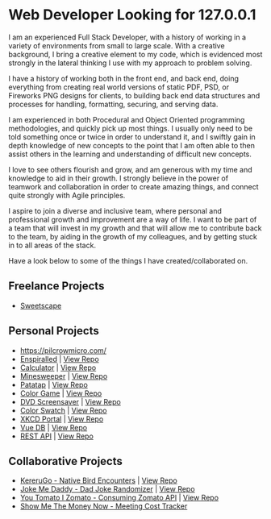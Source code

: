# Web Developer Looking for 127.0.0.1

I am an experienced Full Stack Developer, with a history of working in a variety of environments from small to large scale. With a creative background, I bring a creative element to my code, which is evidenced most strongly in the lateral thinking I use with my approach to problem solving. 

I have a history of working both in the front end, and back end, doing everything from creating real world versions of static PDF, PSD, or Fireworks PNG designs for clients, to building back end data structures and processes for handling, formatting, securing, and serving data. 

I am experienced in both Procedural and Object Oriented programming methodologies, and quickly pick up most things. I usually only need to be told something once or twice in order to understand it, and I swiftly gain in depth knowledge of new concepts to the point that I am often able to then assist others in the learning and understanding of difficult new concepts. 

I love to see others flourish and grow, and am generous with my time and knowledge to aid in their growth. I strongly believe in the power of teamwork and collaboration in order to create amazing things, and connect quite strongly with Agile principles. 

I aspire to join a diverse and inclusive team, where personal and professional growth and improvement are a way of life. I want to be part of a team that will invest in my growth and that will allow me to contribute back to the team, by aiding in the growth of my colleagues, and by getting stuck in to all areas of the stack.

Have a look below to some of the things I have created/collaborated on. 

## Freelance Projects
- [Sweetscape](https://sweetscape.pilcrowmicro.com)

## Personal Projects 
- https://pilcrowmicro.com/ 
- [Enspiralled](https://apps.pilcrowmicro.com/enspiralledApp/) | [View Repo](https://github.com/anthony-kyle/enspiralled) 
- [Calculator](https://apps.pilcrowmicro.com/calculator/)  | [View Repo](https://github.com/anthony-kyle/calculator) 
- [Minesweeper](https://apps.pilcrowmicro.com/minesweeper/) | [View Repo](https://github.com/anthony-kyle/minesweeper) 
- [Patatap](https://apps.pilcrowmicro.com/patatap/) | [View Repo](https://github.com/anthony-kyle/patatap) 
- [Color Game](https://apps.pilcrowmicro.com/colorGame/) | [View Repo](https://github.com/anthony-kyle/colorGame) 
- [DVD Screensaver](https://apps.pilcrowmicro.com/dvd-bounce/) | [View Repo](https://github.com/anthony-kyle/dvd-bounce) 
- [Color Swatch](https://apps.pilcrowmicro.com/colorSwatch/) | [View Repo](https://github.com/anthony-kyle/colorSwatch) 
- [XKCD Portal](https://apps.pilcrowmicro.com/xkcd/) | [View Repo](https://github.com/anthony-kyle/xkcd-react) 
- [Vue DB](https://apps.pilcrowmicro.com/vue/) | [View Repo](https://github.com/anthony-kyle/vueproject)
- [REST API](https://apps.pilcrowmicro.com/api/v1/cars) | [View Repo](https://github.com/anthony-kyle/express_mysql)

## Collaborative Projects
- [KereruGo - Native Bird Encounters](https://KereruGo.herokuapp.com) | [View Repo](https://github.com/roa-2020/kererugo) 
- [Joke Me Daddy - Dad Joke Randomizer](https://JokeMeDaddy.herokuapp.com) | [View Repo](https://github.com/roa-2020/joke-me-daddy) 
- [You Tomato I Zomato - Consuming Zomato API](https://UTIZ.herokuapp.com) | [View Repo](https://github.com/roa-2020/utiz) 
- [Show Me The Money Now - Meeting Cost Tracker](https://show-me-the-money-now.herokuapp.com/) 
